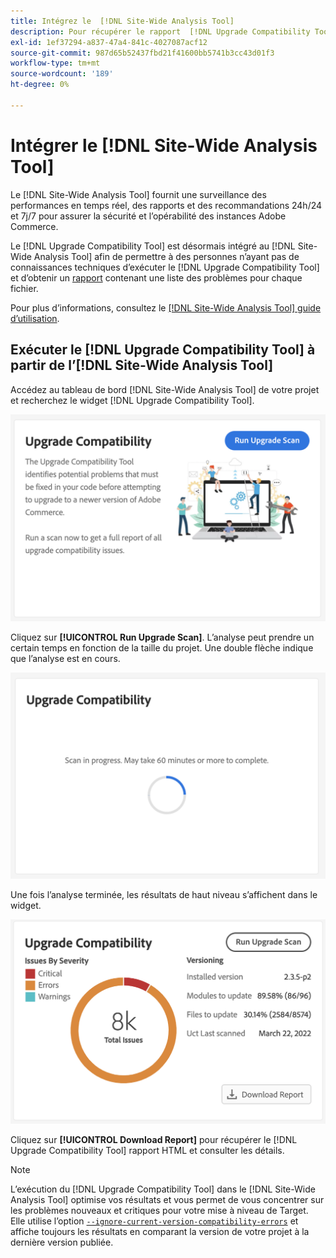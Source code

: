 ```yaml
---
title: Intégrez le  [!DNL Site-Wide Analysis Tool]
description: Pour récupérer le rapport  [!DNL Upgrade Compatibility Tool]  partir du tableau de bord  [!DNL Site-Wide Analysis Tool]  votre projet Adobe Commerce, procédez comme suit.
exl-id: 1ef37294-a837-47a4-841c-4027087acf12
source-git-commit: 987d65b52437fbd21f41600bb5741b3cc43d01f3
workflow-type: tm+mt
source-wordcount: '189'
ht-degree: 0%

---
```


# Intégrer le [!DNL Site-Wide Analysis Tool]

Le [!DNL Site-Wide Analysis Tool] fournit une surveillance des performances en temps réel, des rapports et des recommandations 24h/24 et 7j/7 pour assurer la sécurité et l’opérabilité des instances Adobe Commerce.

Le [!DNL Upgrade Compatibility Tool] est désormais intégré au [!DNL Site-Wide Analysis Tool] afin de permettre à des personnes n’ayant pas de connaissances techniques d’exécuter le [!DNL Upgrade Compatibility Tool] et d’obtenir un [rapport](../upgrade-compatibility-tool/reports.md) contenant une liste des problèmes pour chaque fichier.

Pour plus d’informations, consultez le [[!DNL Site-Wide Analysis Tool] guide d’utilisation](https://experienceleague.adobe.com/en/docs/commerce-operations/tools/site-wide-analysis-tool/access).

## Exécuter le [!DNL Upgrade Compatibility Tool] à partir de l’[!DNL Site-Wide Analysis Tool]

Accédez au tableau de bord [!DNL Site-Wide Analysis Tool] de votre projet et recherchez le widget [!DNL Upgrade Compatibility Tool].

![Widget SWAT UCT - Initial](../../assets/upgrade-guide/uct-swat-initial.png)

Cliquez sur **[!UICONTROL Run Upgrade Scan]**. L’analyse peut prendre un certain temps en fonction de la taille du projet. Une double flèche indique que l’analyse est en cours.

![Widget SWAT UCT - En cours](../../assets/upgrade-guide/uct-swat-progress.png)

Une fois l’analyse terminée, les résultats de haut niveau s’affichent dans le widget.

![Widget SWAT UCT - Résultats](../../assets/upgrade-guide/uct-swat-results.png)

Cliquez sur **[!UICONTROL Download Report]** pour récupérer le [!DNL Upgrade Compatibility Tool] rapport HTML [](../upgrade-compatibility-tool/reports.md#html-report) et consulter les détails.


>[!NOTE]
>
> L’exécution du [!DNL Upgrade Compatibility Tool] dans le [!DNL Site-Wide Analysis Tool] optimise vos résultats et vous permet de vous concentrer sur les problèmes nouveaux et critiques pour votre mise à niveau de Target. Elle utilise l’option [`--ignore-current-version-compatibility-errors`](run.md#optimize-your-results) et affiche toujours les résultats en comparant la version de votre projet à la dernière version publiée.

